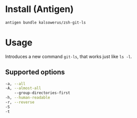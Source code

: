 # Install (Antigen)

```zsh
antigen bundle kalsowerus/zsh-git-ls
```

# Usage

Introduces a new command `git-ls`, that works just like `ls -l`.

## Supported options

```zsh
-a, --all
-A, --almost-all
    --group-directories-first
-h, --human-readable
-r, --reverse
-S
-t
```


